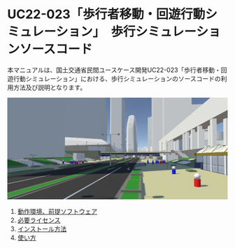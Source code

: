 # UC22-023「歩行者移動・回遊行動シミュレーション」　歩行シミュレーションソースコード
本マニュアルは、国土交通省民間ユースケース開発UC22-023「歩行者移動・回遊行動シミュレーション」における、歩行シミュレーションのソースコードの利用方法及び説明となります。

![](./images/top-image.png)

1. [動作環境、前提ソフトウェア](./articles/Environments.md)
2. [必要ライセンス](./articles/NecessaryLicenses.md)
2. [インストール方法](./articles/Installation.md)
3. [使い方](./articles/HowToUse.md)


